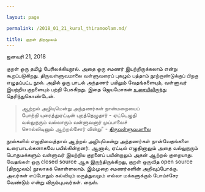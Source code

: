 ```yaml
---

layout: page

permalink: /2018_01_21_kural_thiramoolam.md/

title: குறள் திறமூலம்
---
```



ஜனவரி 21, 2018

குறள் ஒரு தமிழ் பேரிலக்கியநூல். அதை ஒரு சமணர் இயற்றிருக்கலாம் என்று கூறப்படுகிறது. திருவள்ளுவமாலை வள்ளுவரைப் புகழும் பத்தாம் நூற்றாண்டுக்குப் பிறகு எழுதப்பட்ட நூல். அதில் ஒரு பாடல் அந்தணர் பயிலும் வேதங்களையும், வள்ளுவர் இயற்றிய குறளையும் பற்றி பேசுகிறது. இதை ஜெயமோகன் [உரையிலிருந்து](https://youtu.be/JqW4rA-bvqU?t=2541) தெரிந்துகொண்டேன்.  

>ஆற்றல் அழியுமென்று அந்தணர்கள் நான்மறையைப்<br>
>போற்றி யுரைத்துஏட்டின் புறத்தெழுதார் - ஏட்டெழுதி<br>
>வல்லுநரும் வல்லாரும் வள்ளுவனார் முப்பாலைச்<br>
>சொல்லிடினும் ஆற்றல்சோர் வின்று" - [திருவள்ளுவமாலை](https://ta.wikipedia.org/wiki/%E0%AE%A4%E0%AE%BF%E0%AE%B0%E0%AF%81%E0%AE%B5%E0%AE%B3%E0%AF%8D%E0%AE%B3%E0%AF%81%E0%AE%B5%E0%AE%AE%E0%AE%BE%E0%AE%B2%E0%AF%88)

நூல்களில் எழுதிவைத்தால் ஆற்றல் அழியுமென்று அந்தணர்கள் நான்வேதங்களை உரைபாடல்களாகவே பயில்கின்றனர். ஆனால், ஏட்டில் எழுதினாலும் அதை வல்லுநரும் பொதுமக்களும் வள்ளுவர் இயற்றிய குறளைப் பயின்றாலும் அதன் ஆற்றல் குறையாது. வேதங்கள் ஒரு closed source ஆக இருந்திருக்கிறது, குறள் ஒருவித open source (திறமூலம்) நூலாகக் கொள்ளலாம். இம்முறை சமணர்களின் அறிவுப்போக்கு. அவர்கள் எப்போதும் கல்வியும் மருத்துவமும்  எல்லா மக்களுக்கும் போய்ச்சேர வேண்டும் என்று விரும்புபவர்கள். நைஸ்.

